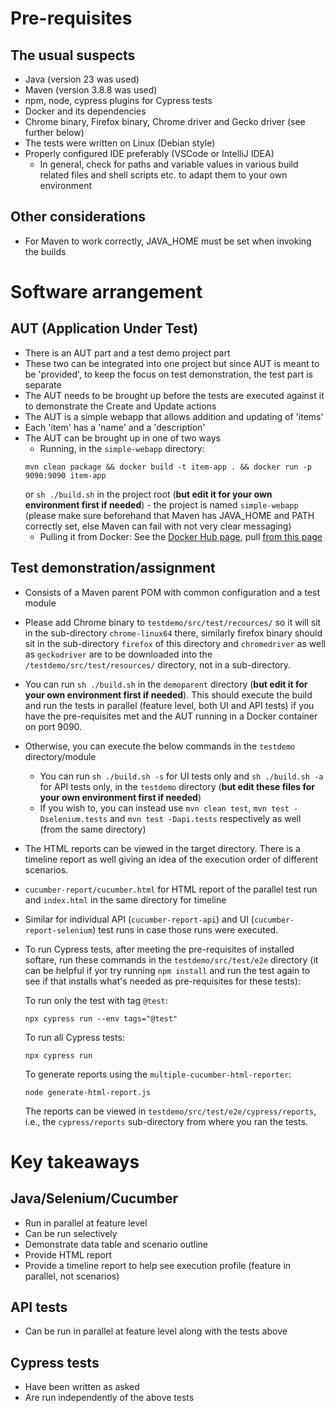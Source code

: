 # Pre-requisites

## The usual suspects

* Java (version 23 was used)
* Maven (version 3.8.8 was used)
* npm, node, cypress plugins for Cypress tests
* Docker and its dependencies
* Chrome binary, Firefox binary, Chrome driver and Gecko driver (see further below)
* The tests were written on Linux (Debian style)
* Properly configured IDE preferably (VSCode or IntelliJ IDEA)
    * In general, check for paths and variable values in various build related files and shell scripts etc. to adapt them to your own environment

## Other considerations

* For Maven to work correctly, JAVA_HOME must be set when invoking the builds

# Software arrangement

## AUT (Application Under Test)

* There is an AUT part and a test demo project part
* These two can be integrated into one project but since AUT is meant to be 'provided', to keep the focus on test demonstration, the test part is separate
* The AUT needs to be brought up before the tests are executed against it to demonstrate the Create and Update actions
* The AUT is a simple webapp that allows addition and updating of 'items'
* Each 'item' has a 'name' and a 'description'
* The AUT can be brought up in one of two ways
    * Running, in the `simple-webapp` directory:
  ```
  mvn clean package && docker build -t item-app . && docker run -p 9090:9090 item-app
  ``` 
  or `sh ./build.sh` in the project root (**but edit it for your own environment first if needed**) - the project is named `simple-webapp` (please make sure beforehand that Maven has JAVA_HOME and PATH correctly set, else Maven can fail with not very clear messaging)
    * Pulling it from Docker: See the [Docker Hub page](https://hub.docker.com/r/compsoftdeveloper/simple-webapp), pull [from this page](https://hub.docker.com/r/compsoftdeveloper/simple-webapp/tags)

## Test demonstration/assignment

* Consists of a Maven parent POM with common configuration and a test module
* Please add Chrome binary to `testdemo/src/test/recources/` so it will sit in the sub-directory `chrome-linux64` there, similarly firefox binary should sit in the sub-directory `firefox` of this directory and `chromedriver` as well as `geckodriver` are to be downloaded into the `/testdemo/src/test/resources/` directory, not in a sub-directory.
* You can run `sh ./build.sh` in the `demoparent` directory (**but edit it for your own environment first if needed**).  This should execute the build and run the tests in parallel (feature level, both UI and API tests) if you have the pre-requisites met and the AUT running in a Docker container on port 9090.
* Otherwise, you can execute the below commands in the `testdemo` directory/module
    * You can run `sh ./build.sh -s` for UI tests only and `sh ./build.sh -a` for API tests only, in the `testdemo` directory (**but edit these files for your own environment first if needed**)
    * If you wish to, you can instead use `mvn clean test`, `mvn test -Dselenium.tests` and `mvn test -Dapi.tests` respectively as well (from the same directory)
* The HTML reports can be viewed in the target directory.  There is a timeline report as well giving an idea of the execution order of different scenarios.
* `cucumber-report/cucumber.html` for HTML report of the parallel test run and `index.html` in the same directory for timeline
* Similar for individual API (`cucumber-report-api`) and UI (`cucumber-report-selenium`) test runs in case those runs were executed.
* To run Cypress tests, after meeting the pre-requisites of installed softare, run these commands in the `testdemo/src/test/e2e` directory (it can be helpful if yor try running `npm install` and run the test again to see if that installs what's needed as pre-requisites for these tests):

  To run only the test with tag `@test`:
  ```
  npx cypress run --env tags="@test"  
  ```
  To run all Cypress tests:
  ```
  npx cypress run
  ```
  To generate reports using the `multiple-cucumber-html-reporter`:
  ```
  node generate-html-report.js 
  ```
  The reports can be viewed in `testdemo/src/test/e2e/cypress/reports`, i.e., the `cypress/reports` sub-directory from where you ran the tests.

# Key takeaways

## Java/Selenium/Cucumber

* Run in parallel at feature level
* Can be run selectively
* Demonstrate data table and scenario outline
* Provide HTML report
* Provide a timeline report to help see execution profile (feature in parallel, not scenarios)

## API tests
* Can be run in parallel at feature level along with the tests above

## Cypress tests
* Have been written as asked
* Are run independently of the above tests

